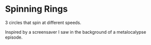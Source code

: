 # Spinning Rings

3 circles that spin at different speeds.

Inspired by a screensaver I saw in the background of a metalocalypse episode.
